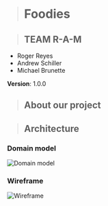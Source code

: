 > # Foodies

> ## TEAM R-A-M

- Roger Reyes
- Andrew Schiller
- Michael Brunette

**Version**: 1.0.0

> ## About our project

> ## Architecture

### Domain model
![Domain model](https://user-images.githubusercontent.com/100050747/166076261-e414b0ca-f072-4acd-a22a-9263025f6b42.jpg)

### Wireframe
![Wireframe](https://raw.githubusercontent.com/TEAM-R-A-M/301-prep4/main/wireframe.jpg?token=GHSAT0AAAAAAB57EWLRTVZ4BFSYRULTGHQ2Y63DP5A)
